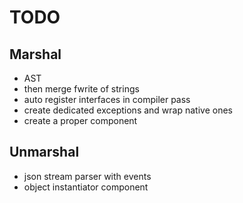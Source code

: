# TODO

## Marshal
- AST
- then merge fwrite of strings
- auto register interfaces in compiler pass
- create dedicated exceptions and wrap native ones
- create a proper component

## Unmarshal
- json stream parser with events
- object instantiator component

